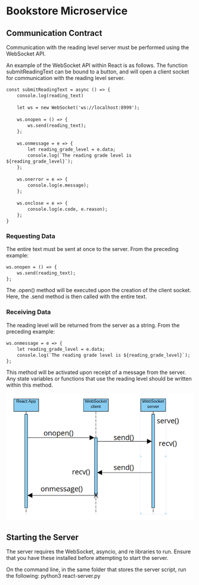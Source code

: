 # Bookstore Microservice

## Communication Contract
Communication with the reading level server must be performed using the WebSocket API.

An example of the WebSocket API within React is as follows. The function submitReadingText can be bound to a button, and will open a client socket for communication with the reading level server.

    const submitReadingText = async () => {
        console.log(reading_text)
        
        let ws = new WebSocket('ws://localhost:8999');

        ws.onopen = () => {
            ws.send(reading_text);
        };
        
        ws.onmessage = e => {
            let reading_grade_level = e.data;
            console.log(`The reading grade level is ${reading_grade_level}`);
        };
    
        ws.onerror = e => {
            console.log(e.message);
        };
    
        ws.onclose = e => {
            console.log(e.code, e.reason);
        };
    }

### Requesting Data
The entire text must be sent at once to the server. From the preceding example:

    ws.onopen = () => {
        ws.send(reading_text);
    };

The .open() method will be executed upon the creation of the client socket. Here, the .send method is then called with the entire text.

### Receiving Data
The reading level will be returned from the server as a string. From the preceding example:

    ws.onmessage = e => {
        let reading_grade_level = e.data;
        console.log(`The reading grade level is ${reading_grade_level}`);
    };

This method will be activated upon receipt of a message from the server. Any state variables or functions that use the reading level should be written within this method.

<img src="./communication_contract.png">

## Starting the Server
The server requires the WebSocket, asyncio, and re libraries to run. Ensure that you have these installed before attempting to start the server.

On the command line, in the same folder that stores the server script, run the following: python3 react-server.py
